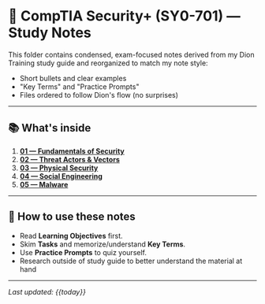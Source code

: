 # 🔐 CompTIA Security+ (SY0-701) — Study Notes

This folder contains condensed, exam-focused notes derived from my Dion Training study guide and reorganized to match my note style:

- Short bullets and clear examples
- "Key Terms" and "Practice Prompts"
- Files ordered to follow Dion's flow (no surprises)

---

## 📚 What's inside 

1. **[01 — Fundamentals of Security](01_Fundamentals_of_Security.md)**   
2. **[02 — Threat Actors & Vectors](02_Threat_Actors_and_Vectors.md)** 
3. **[03 — Physical Security](03_Physical_Security.md)** 
4. **[04 — Social Engineering](04_Social_Engineering.md)**  
5. **[05 — Malware](05_Malware.md)**

---

## 🎯 How to use these notes
- Read **Learning Objectives** first.  
- Skim **Tasks** and memorize/understand **Key Terms**.  
- Use **Practice Prompts** to quiz yourself.  
- Research outside of study guide to better understand the material at hand
---

_Last updated: {{today}}_

